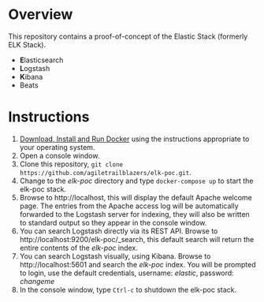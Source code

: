 # Overview
This repository contains a proof-of-concept of the Elastic Stack (formerly ELK Stack).  
- **E**lasticsearch
- **L**ogstash
- **K**ibana
- Beats

# Instructions
1. [Download, Install and Run Docker](https://docs.docker.com/engine/installation/) using the instructions appropriate to your operating system.
1. Open a console window.
1. Clone this repository, `git clone https://github.com/agiletrailblazers/elk-poc.git`.
1. Change to the _elk-poc_ directory and type `docker-compose up` to start the elk-poc stack.
1. Browse to http://localhost, this will display the default Apache welcome page.  The entries from the Apache access log will be automatically forwarded to the Logstash server for indexing, they will also be written to standard output so they appear in the console window.
1. You can search Logstash directly via its REST API.  Browse to http://localhost:9200/elk-poc/_search, this default search will return the entire contents of the _elk-poc_ index.
1. You can search Logstash visually, using Kibana. Browse to http://localhost:5601 and search the _elk-poc_ index.  You will be prompted to login, use the default credentials, username: _elastic_, password: _changeme_
1. In the console window, type `Ctrl-c` to shutdown the elk-poc stack.


